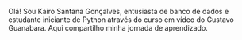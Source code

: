 Olá! Sou Kairo Santana Gonçalves, entusiasta de banco de dados e estudante iniciante de Python através do curso em vídeo do Gustavo Guanabara. Aqui compartilho minha jornada de aprendizado.

